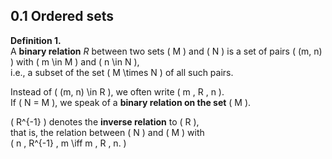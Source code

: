 ## 0.1 Ordered sets

**Definition 1.**  
A **binary relation** $R$ between two sets \( M \) and \( N \) is a set of pairs \( (m, n) \) with \( m \in M \) and \( n \in N \),  
i.e., a subset of the set \( M \times N \) of all such pairs.  

Instead of \( (m, n) \in R \), we often write \( m \, R \, n \).  
If \( N = M \), we speak of a **binary relation on the set** \( M \).  

\( R^{-1} \) denotes the **inverse relation** to \( R \),  
that is, the relation between \( N \) and \( M \) with  
\( n \, R^{-1} \, m \iff m \, R \, n. \)
